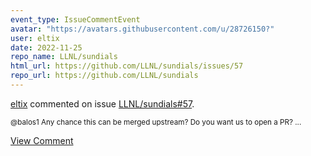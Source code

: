 ```yaml
---
event_type: IssueCommentEvent
avatar: "https://avatars.githubusercontent.com/u/28726150?"
user: eltix
date: 2022-11-25
repo_name: LLNL/sundials
html_url: https://github.com/LLNL/sundials/issues/57
repo_url: https://github.com/LLNL/sundials
---
```


<a href='https://github.com/eltix' target='_blank'>eltix</a> commented on issue <a href='https://github.com/LLNL/sundials/issues/57' target='_blank'>LLNL/sundials#57</a>.

<small>@balos1 Any chance this can be merged upstream? Do you want us to open a PR?...</small>

<a href='https://github.com/LLNL/sundials/issues/57' target='_blank'>View Comment</a>